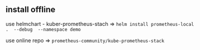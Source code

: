## install offline

use helmchart - kuber-prometheus-stach => `helm install prometheus-local .  --debug  --namespace demo`

use online repo => `prometheus-community/kube-prometheus-stack`
